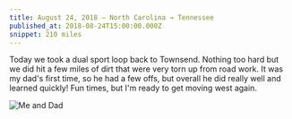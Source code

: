 ```yaml
---
title: August 24, 2018 — North Carolina → Tennessee
published_at: 2018-08-24T15:00:00.000Z
snippet: 210 miles
---
```


Today we took a dual sport loop back to Townsend. Nothing too hard but we did hit a few miles of dirt that were very torn up from road work. It was my dad's first time, so he had a few offs, but overall he did really well and learned quickly! Fun times, but I'm ready to get moving west again.

![Me and Dad](/img/tat/07/IMG_4189.jpg)
